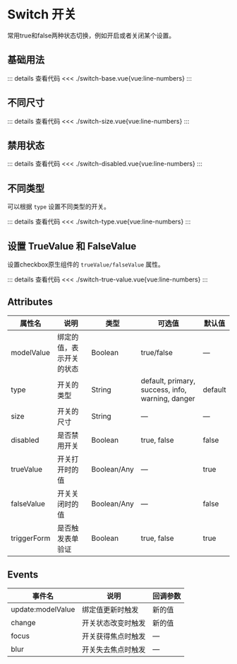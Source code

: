 <script setup>
import switchBase from "./switch-base.vue"
import switchSize from "./switch-size.vue"
import switchDisabled from "./switch-disabled.vue"
import switchType from "./switch-type.vue"
import switchTrueValue from "./switch-true-value.vue"
</script>

# Switch 开关

常用true和false两种状态切换，例如开启或者关闭某个设置。

## 基础用法

<switchBase />

::: details 查看代码
<<< ./switch-base.vue{vue:line-numbers}
:::



## 不同尺寸

<switchSize />

::: details 查看代码
<<< ./switch-size.vue{vue:line-numbers}
:::



## 禁用状态

<switchDisabled />

::: details 查看代码
<<< ./switch-disabled.vue{vue:line-numbers}
:::



## 不同类型

可以根据 ```type``` 设置不同类型的开关。

<switchType />

::: details 查看代码
<<< ./switch-type.vue{vue:line-numbers}
:::



## 设置 TrueValue 和 FalseValue

设置checkbox原生组件的 ```trueValue/falseValue``` 属性。

<switchTrueValue />

::: details 查看代码
<<< ./switch-true-value.vue{vue:line-numbers}
:::


## Attributes

<table>
  <thead>
    <tr>
      <th>属性名</th>
      <th>说明</th>
      <th>类型</th>
      <th>可选值</th>
      <th>默认值</th>
    </tr>
  </thead>
  <tbody>
    <tr>
      <td>modelValue</td>
      <td>绑定的值，表示开关的状态</td>
      <td>Boolean</td>
      <td>true/false</td>
      <td>—</td>
    </tr>
    <tr>
      <td>type</td>
      <td>开关的类型</td>
      <td>String</td>
      <td>default, primary, success, info, warning, danger</td>
      <td>default</td>
    </tr>
    <tr>
      <td>size</td>
      <td>开关的尺寸</td>
      <td>String</td>
      <td>—</td>
      <td>—</td>
    </tr>
    <tr>
      <td>disabled</td>
      <td>是否禁用开关</td>
      <td>Boolean</td>
      <td>true, false</td>
      <td>false</td>
    </tr>
    <tr>
      <td>trueValue</td>
      <td>开关打开时的值</td>
      <td>Boolean/Any</td>
      <td>—</td>
      <td>true</td>
    </tr>
    <tr>
      <td>falseValue</td>
      <td>开关关闭时的值</td>
      <td>Boolean/Any</td>
      <td>—</td>
      <td>false</td>
    </tr>
    <tr>
      <td>triggerForm</td>
      <td>是否触发表单验证</td>
      <td>Boolean</td>
      <td>true, false</td>
      <td>true</td>
    </tr>
  </tbody>
</table>


## Events

<table>
  <thead>
    <tr>
      <th>事件名</th>
      <th>说明</th>
      <th>回调参数</th>
    </tr>
  </thead>
  <tbody>
    <tr>
      <td>update:modelValue</td>
      <td>绑定值更新时触发</td>
      <td>新的值</td>
    </tr>
    <tr>
      <td>change</td>
      <td>开关状态改变时触发</td>
      <td>新的值</td>
    </tr>
    <tr>
      <td>focus</td>
      <td>开关获得焦点时触发</td>
      <td>—</td>
    </tr>
    <tr>
      <td>blur</td>
      <td>开关失去焦点时触发</td>
      <td>—</td>
    </tr>
  </tbody>
</table>
